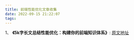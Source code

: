 ```yaml
---
title: 前端性能优化文章收集
date: 2022-09-15 21:22:07
tags:
---
```



1、 **《5k字长文总结性能优化：构建你的前端知识体系》**: [原文地址](https://juejin.cn/post/7129471837947297828)